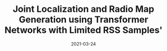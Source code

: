 ---
title: "Joint Localization and Radio Map Generation using Transformer Networks with Limited RSS Samples&apos;"
layout: post
category: publications
date: 2021-03-24
collection: publications
permalink: /publication/2021-03-24-Joint-Localization-and-Radio-Map-Generation-using-Transformer-Networks-with-Limited-RSS-Samples

work-type: Paper
ref-authors:  Ankur Pandey,  Ryan Sequeria,  Sudhir Kumar, 
ref-year: 2021
ref-title: "Joint Localization and Radio Map Generation using Transformer Networks with Limited RSS Samples&apos;"
ref-journal: 'In the proceedings of IEEE International Conference on Communications Workshops (ICC Workshops)'
ref-vol: 1
ref-doi: 
---
